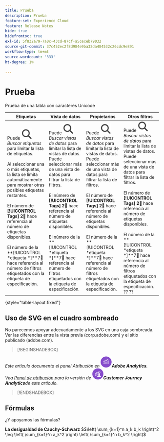 ```yaml
---
title: Prueba
description: Prueba
feature-set: Experience Cloud
feature: Release Notes
hide: true
hidefromtoc: true
exl-id: 5f832a79-7a0c-43cd-87cf-a5ceceb79032
source-git-commit: 37c452ec2f8d984e9ba32da484532c26cdc9e891
workflow-type: tm+mt
source-wordcount: '333'
ht-degree: 1%

---
```


# Prueba

Prueba de una tabla con caracteres Unicode

| Etiquetas | Vista de datos | Propietarios | Otros filtros |
|---|---|---|---|
| Puede ![Buscar](/help/assets/icons/Search.svg) *Buscar etiquetas* para limitar la lista de etiquetas. <br/><br/>Al seleccionar una o más etiquetas, la lista se limita automáticamente para mostrar otras posibles etiquetas restantes. <br/><br/>El número de **[!UICONTROL Tags]** **2︎⃣** hace referencia al número de etiquetas disponibles. <br/><br/>El número de la **[!UICONTROL *etiqueta *]**7︎⃣ hace referencia al número de filtros etiquetados con la etiqueta de especificación. | Puede ![Buscar](/help/assets/icons/Search.svg) *Buscar vistas de datos* para limitar la lista de vistas de datos. <br/>Puede seleccionar más de una vista de datos para filtrar la lista de filtros. <br/><br/>El número de **[!UICONTROL Tags]** **2︎⃣** hace referencia al número de etiquetas disponibles. <br/><br/>El número de la **[!UICONTROL *etiqueta *]**7︎⃣ hace referencia al número de filtros etiquetados con la etiqueta de especificación. | Puede ![Buscar](/help/assets/icons/Search.svg) *Buscar vistas de datos* para limitar la lista de vistas de datos. <br/>Puede seleccionar más de una vista de datos para filtrar la lista de filtros. <br/><br/>El número de **[!UICONTROL Tags]** **2︎⃣** hace referencia al número de etiquetas disponibles. <br/><br/>El número de la **[!UICONTROL *etiqueta *]**7︎⃣ hace referencia al número de filtros etiquetados con la etiqueta de especificación. | Puede ![Buscar](/help/assets/icons/Search.svg) *Buscar vistas de datos* para limitar la lista de vistas de datos. <br/>Puede seleccionar más de una vista de datos para filtrar la lista de filtros. <br/><br/>El número de **[!UICONTROL Tags]** **2︎⃣** hace referencia al número de etiquetas disponibles. <br/><br/>El número de la **[!UICONTROL *etiqueta *]**7︎⃣ hace referencia al número de filtros etiquetados con la etiqueta de especificación. ?? ?? |

{style="table-layout:fixed"}


## Uso de SVG en el cuadro sombreado

No parecemos apoyar adecuadamente a los SVG en una caja sombreada. Ver las diferencias entre la vista previa (corp.adobe.com) y el sitio publicado (adobe.com).

>[!BEGINSHADEBOX]

*Este artículo documenta el panel Atribución en ![Adobe Analytics](/help/assets/icons/AdobeAnalytics.svg)**Adobe Analytics**.<br/>Vea [Panel de atribución](https://experienceleague.adobe.com/en/docs/analytics-platform/using/cja-workspace/panels/attribution) para la versión de ![CustomerJourneyAnalytics](/help/assets/icons/CustomerJourneyAnalytics.svg)**Customer Journey Analytics**de este artículo.*

>[!ENDSHADEBOX]


## Fórmulas

¿Y apoyamos las fórmulas?

**La desigualdad de Cauchy-Schwarz**
$$\left( \sum_{k=1}^n a_k b_k \right)^2 \leq \left( \sum_{k=1}^n a_k^2 \right) \left( \sum_{k=1}^n b_k^2 \right)$



